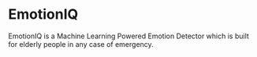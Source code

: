 # EmotionIQ
EmotionIQ is a Machine Learning Powered Emotion Detector which is built for elderly people in any case of emergency.
